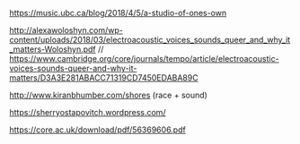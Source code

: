 https://music.ubc.ca/blog/2018/4/5/a-studio-of-ones-own

http://alexawoloshyn.com/wp-content/uploads/2018/03/electroacoustic_voices_sounds_queer_and_why_it_matters-Woloshyn.pdf // https://www.cambridge.org/core/journals/tempo/article/electroacoustic-voices-sounds-queer-and-why-it-matters/D3A3E281ABACC71319CD7450EDABA89C

http://www.kiranbhumber.com/shores (race + sound)

https://sherryostapovitch.wordpress.com/

https://core.ac.uk/download/pdf/56369606.pdf


